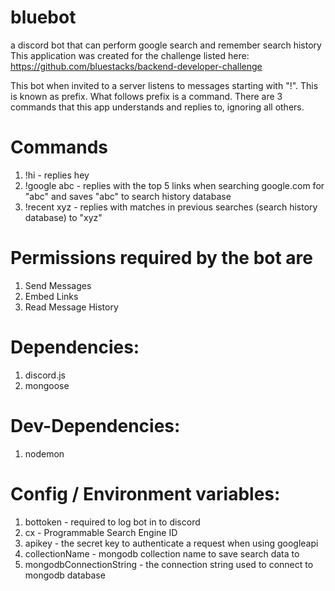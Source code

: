 # bluebot
a discord bot that can perform google search and remember search history
This application was created for the challenge listed here: https://github.com/bluestacks/backend-developer-challenge

This bot when invited to a server listens to messages starting with "!". This is known as prefix. What follows prefix is a command. 
There are 3 commands that this app understands and replies to, ignoring all others.
# Commands
1. !hi - replies hey
2. !google abc - replies with the top 5 links when searching google.com for "abc" and saves "abc" to search history database
3. !recent xyz - replies with matches in previous searches (search history database) to "xyz"

# Permissions required by the bot are 
1. Send Messages
2. Embed Links
3. Read Message History

# Dependencies:
1. discord.js
2. mongoose

# Dev-Dependencies:
1. nodemon

# Config / Environment variables:
1. bottoken - required to log bot in to discord 
2. cx - Programmable Search Engine ID
3. apikey - the secret key to authenticate a request when using googleapi
4. collectionName - mongodb collection name to save search data to
5. mongodbConnectionString - the connection string used to connect to mongodb database
